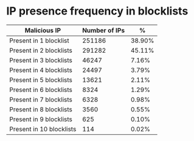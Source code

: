 # IP presence frequency in blocklists
| Malicious IP | Number of IPs | % |
|----|----|----|
| Present in 1 blocklist | 251186 | 38.90% |
| Present in 2 blocklists | 291282 | 45.11% |
| Present in 3 blocklists | 46247 | 7.16% |
| Present in 4 blocklists | 24497 | 3.79% |
| Present in 5 blocklists | 13621 | 2.11% |
| Present in 6 blocklists | 8324 | 1.29% |
| Present in 7 blocklists | 6328 | 0.98% |
| Present in 8 blocklists | 3560 | 0.55% |
| Present in 9 blocklists | 625 | 0.10% |
| Present in 10 blocklists | 114 | 0.02% |
